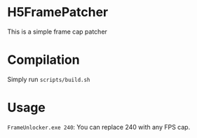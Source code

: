 # H5FramePatcher
This is a simple frame cap patcher

# Compilation
Simply run `scripts/build.sh`

# Usage
`FrameUnlocker.exe 240`: You can replace 240 with any FPS cap.